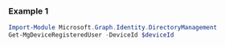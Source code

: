 ### Example 1
``` powershell
Import-Module Microsoft.Graph.Identity.DirectoryManagement
Get-MgDeviceRegisteredUser -DeviceId $deviceId
```
